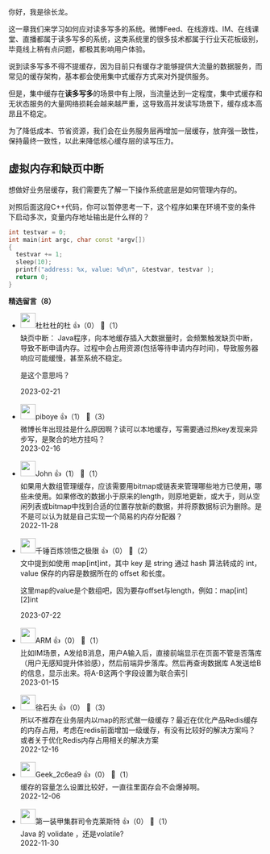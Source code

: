 你好，我是徐长龙。

这一章我们来学习如何应对读多写多的系统。微博Feed、在线游戏、IM、在线课堂、直播都属于读多写多的系统，这类系统里的很多技术都属于行业天花板级别，毕竟线上稍有点问题，都极其影响用户体验。

说到读多写多不得不提缓存，因为目前只有缓存才能够提供大流量的数据服务，而常见的缓存架构，基本都会使用集中式缓存方式来对外提供服务。

但是，集中缓存在**读多写多**的场景中有上限，当流量达到一定程度，集中式缓存和无状态服务的大量网络损耗会越来越严重，这导致高并发读写场景下，缓存成本高昂且不稳定。

为了降低成本、节省资源，我们会在业务服务层再增加一层缓存，放弃强一致性，保持最终一致性，以此来降低核心缓存层的读写压力。

## 虚拟内存和缺页中断

想做好业务层缓存，我们需要先了解一下操作系统底层是如何管理内存的。

对照后面这段C++代码，你可以暂停思考一下，这个程序如果在环境不变的条件下启动多次，变量内存地址输出是什么样的？

```c++
int testvar = 0;
int main(int argc, char const *argv[])
{
  testvar += 1;
  sleep(10);
  printf("address: %x, value: %d\n", &testvar, testvar );
  return 0;
}
```
<div><strong>精选留言（8）</strong></div><ul>
<li><img src="https://static001.geekbang.org/account/avatar/00/24/fa/f0/7af35520.jpg" width="30px"><span>杜杜杜的杜</span> 👍（0） 💬（1）<div>缺页中断：
Java程序，向本地缓存插入大数据量时，会频繁触发缺页中断，导致不断申请内存。过程中会占用资源(包括等待申请内存时间)，导致服务器响应可能缓慢，甚至系统不稳定。

是这个意思吗？</div>2023-02-21</li><br/><li><img src="https://static001.geekbang.org/account/avatar/00/10/47/00/3202bdf0.jpg" width="30px"><span>piboye</span> 👍（1） 💬（3）<div>微博长年出现挂是什么原因啊？读可以本地缓存，写需要通过热key发现来异步写，是聚合的地方挂吗？</div>2023-02-16</li><br/><li><img src="https://static001.geekbang.org/account/avatar/00/0f/d0/b4/a6c27fd0.jpg" width="30px"><span>John</span> 👍（1） 💬（1）<div>如果用大数组管理缓存，应该需要用bitmap或链表来管理哪些地方已使用，哪些未使用。如果修改的数据小于原来的length，则原地更新，或大于，则从空闲列表或bitmap中找到合适的位置存放新的数据，并将原数据标识为删除。是不是可以认为就是自己实现一个简易的内存分配器？</div>2022-11-28</li><br/><li><img src="https://static001.geekbang.org/account/avatar/00/1a/9d/81/d748b7eb.jpg" width="30px"><span>千锤百炼领悟之极限</span> 👍（0） 💬（2）<div>文中提到如使用 map[int]int，其中 key 是 string 通过 hash 算法转成的 int，value 保存的内容是数据所在的 offset 和长度。

这里map的value是个数组吧，因为要存offset与length，例如：map[int][2]int</div>2023-07-22</li><br/><li><img src="https://static001.geekbang.org/account/avatar/00/23/4f/b5/bd6140a5.jpg" width="30px"><span>ARM</span> 👍（0） 💬（1）<div>比如IM场景，A发给B消息，用户A输入后，直接前端显示在页面不管是否落库（用户无感知提升体验感），然后前端异步落库。然后再查询数据库 A发送给B的信息，显示出来。将A-B这两个字段设置为联合索引</div>2023-01-15</li><br/><li><img src="https://static001.geekbang.org/account/avatar/00/0f/ce/6d/530df0dd.jpg" width="30px"><span>徐石头</span> 👍（0） 💬（3）<div>所以不推荐在业务层内以map的形式做一级缓存？最近在优化产品Redis缓存的内存占用，考虑在redis前面增加一级缓存，有没有比较好的解决方案吗？或者关于优化Redis内存占用相关的解决方案</div>2022-12-16</li><br/><li><img src="https://thirdwx.qlogo.cn/mmopen/vi_32/KR3mVqvUy9VaUO1qFmib85WveR0wvMVzAdztwDFYtUc9iagKmRjRibmIKnS8XVvf6CkXo9SssUaiaQ1YNFdFuyUMuA/132" width="30px"><span>Geek_2c6ea9</span> 👍（0） 💬（1）<div>缓存的容量怎么设置比较好，一直往里面存会不会爆掉啊。</div>2022-12-06</li><br/><li><img src="https://static001.geekbang.org/account/avatar/00/13/50/2b/2344cdaa.jpg" width="30px"><span>第一装甲集群司令克莱斯特</span> 👍（0） 💬（1）<div>Java 的 volidate ，还是volatile?</div>2022-11-30</li><br/>
</ul>